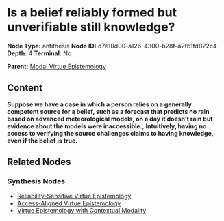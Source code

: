 # Is a belief reliably formed but unverifiable still knowledge?

**Node Type:** antithesis
**Node ID:** d7e10d00-a126-4300-b28f-a2fb1fd822c4
**Depth:** 4
**Terminal:** No

**Parent:** [Modal Virtue Epistemology](modal-virtue-epistemology-synthesis-37e456c8-6532-48e3-a148-54544c0683db.md)

## Content

**Suppose we have a case in which a person relies on a generally competent source for a belief, such as a forecast that predicts no rain based on advanced meteorological models, on a day it doesn’t rain but evidence about the models were inaccessible.**, **Intuitively, having no access to verifying the source challenges claims to having knowledge, even if the belief is true.**

## Related Nodes

### Synthesis Nodes

- [Reliability-Sensitive Virtue Epistemology](reliability-sensitive-virtue-epistemology-synthesis-af3a4886-a1ce-41b4-aa0f-8e18f47dbae0.md)
- [Access-Aligned Virtue Epistemology](access-aligned-virtue-epistemology-synthesis-b305d65d-1b53-4e40-9acf-f2d3bf563779.md)
- [Virtue Epistemology with Contextual Modality](virtue-epistemology-with-contextual-modality-synthesis-7b9eeb77-4754-4935-90d1-59397bc0f71c.md)
